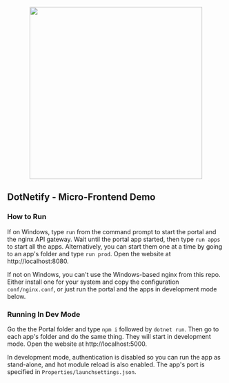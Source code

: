<p align="center"><img width="400px" src="https://dotnetify.net/content/images/dotnetify-logo.png"></p>

## DotNetify - Micro-Frontend Demo

### How to Run

If on Windows, type `run` from the command prompt to start the portal and the nginx API gateway.  Wait until the portal app started, then type `run apps` to start all the apps. Alternatively, you can start them one at a time by going to an app's folder and type `run prod`.  Open the website at http://localhost:8080.  

If not on Windows, you can't use the Windows-based nginx from this repo.  Either install one for your system and copy the configuration `conf/nginx.conf`, or just run the portal and the apps in development mode below.

### Running In Dev Mode

Go the the Portal folder and type `npm i` followed by `dotnet run`.  Then go to each app's folder and do the same thing.  They will start in development mode. Open the website at http://localhost:5000.  

In development mode, authentication is disabled so you can run the app as stand-alone, and hot module reload is also enabled.  The app's port is specified in `Properties/launchsettings.json`.